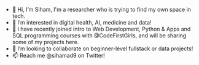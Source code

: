 - 👋 Hi, I’m Siham, I'm a researcher who is trying to find my own space in tech.
- 👀 I’m interested in digital health, AI, medicine and data!
- 🌱 I have recently joined intro to Web Development, Python & Apps and SQL programming courses with @CodeFirstGirls, and will be sharing some of my projects here.
- 💞️ I’m looking to collaborate on beginner-level fullstack or data projects! 
- 📫 Reach me @sihamad9 on Twitter!

<!---
sihamad/sihamad is a ✨ special ✨ repository because its `README.md` (this file) appears on your GitHub profile.
You can click the Preview link to take a look at your changes.
--->

